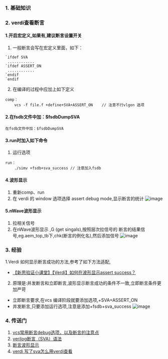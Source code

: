 ### 1. 基础知识

### 2. verdi查看断言
#### 1.开启宏定义,如果有,建议断言设置开关
1. 一般断言会写在宏定义里面，如下：
~~~
`ifdef SVA
 ............
`ifdef ASSERT_ON
 ............
`endif
`endif

~~~
2. 在编译的过程中应加上如下定义
~~~
comp：
	vcs -f file.f +define+SVA+ASSERT_ON    // 注意不行vlgon 选项
~~~
#### 2.在fsdb文件中加：$fsdbDumpSVA
~~~
在fsdb文件中加：$fsdbDumpSVA
~~~
#### 3.run时加入如下命令
1. 运行选项
~~~
run：
	./simv +fsdb+sva_success // 注意加入fsdb
~~~

#### 4.波形显示
1. 重新comp、run
2. 在 verdi 的 window 选项选择 assert debug mode,显示断言的统计
![image](https://github.com/bulaqi/IC-DV.github.io/assets/55919713/cc473af7-dc66-413f-b22d-613835e0fcd1)

#### 5.nWave波形显示
1. 拉相关信号
2. 在nWave波形显示 ,G (get singals),按照层次拉信号的 断言的结果信号,eg.aem_top_tb下,chk(断言的例化名),然后添加信号
![image](https://github.com/bulaqi/IC-DV.github.io/assets/55919713/9dd5f89b-1e8c-4f9e-af7b-0cae242765a8)

### 3. 经验
1.Verdi 如何显示断言成功的方法,参考了如下方法适配, 
- [【新思验证小课堂】【Verdi】如何在波形显示assert success？](https://www.bilibili.com/video/BV1Lz4y1T7EQ/?spm_id_from=333.999.0.0&vd_source=4961046a0ef4f6531d203062fb9d2390)
2. 原理是:并发断言和立即断言,波形显示断言成功的条件不一致,立即断言条件更加严苛
  - 立即断言要求,在vcs 编译阶段就要添加选项,+SVA+ASSERT_ON
  - 并发断言,只要添加运行选项,注意是添加+fsdb+sva_success
  ![image](https://github.com/bulaqi/IC-DV.github.io/assets/55919713/11009d18-5835-4c1e-8966-079749b68d30)


### 4. 传送门
1. [vcs常用断言debug选项，以及断言的注意点](https://blog.csdn.net/geter_CS/article/details/125006646)
2. [verilog断言（SVA）语法](https://blog.csdn.net/weixin_44857476/article/details/115876136?spm=1001.2101.3001.6650.1&utm_medium=distribute.pc_relevant.none-task-blog-2%7Edefault%7ECTRLIST%7ERate-1-115876136-blog-125006646.235%5Ev38%5Epc_relevant_yljh&depth_1-utm_source=distribute.pc_relevant.none-task-blog-2%7Edefault%7ECTRLIST%7ERate-1-115876136-blog-125006646.235%5Ev38%5Epc_relevant_yljh&utm_relevant_index=2)
3. [断言波形显示](https://blog.csdn.net/Shu_0223/article/details/108362364#:~:text=%E6%96%87%E7%AB%A0%E7%9B%AE%E5%BD%95%E4%B8%80%E3%80%81%E4%B8%BA%E4%BD%95%E8%A6%81%E5%9C%A8%E6%B3%A2%E5%BD%A2%E4%B8%AD%E6%98%BE%E7%A4%BA%E6%96%AD%E8%A8%80%EF%BC%9F,%E4%BA%8C%E3%80%81%E6%93%8D%E4%BD%9C%E6%AD%A5%E9%AA%A41.%E5%BC%80%E5%90%AF%E5%AE%8F%E5%AE%9A%E4%B9%892.%E5%9C%A8fsdb%E6%96%87%E4%BB%B6%E4%B8%AD%E5%8A%A0%EF%BC%9A%24fsdbDumpSVA3.run%E6%97%B6%E5%8A%A0%E5%85%A5%E5%A6%82%E4%B8%8B%E5%91%BD%E4%BB%A44.%E6%B3%A2%E5%BD%A2%E6%98%BE%E7%A4%BA%E4%B8%80%E3%80%81%E4%B8%BA%E4%BD%95%E8%A6%81%E5%9C%A8%E6%B3%A2%E5%BD%A2%E4%B8%AD%E6%98%BE%E7%A4%BA%E6%96%AD%E8%A8%80%EF%BC%9F%20%E4%BD%BF%E7%94%A8%E6%96%AD%E8%A8%80%E5%8F%AF%E4%BB%A5%E6%9C%89%E6%95%88%E5%9C%B0%E6%A3%80%E6%B5%8B%E6%B3%A2%E5%BD%A2%E6%97%B6%E5%BA%8F%EF%BC%8C%E5%9C%A8%E6%B3%A2%E5%BD%A2%E4%B8%AD%E8%A7%82%E5%AF%9F%E6%96%AD%E8%A8%80%E8%83%BD%E6%9B%B4%E6%96%B9%E4%BE%BF%E4%B8%94%E5%BF%AB%E9%80%9F%E7%9A%84%E5%AE%9A%E4%BD%8D%E5%87%BA%E9%94%99%E7%9A%84%E4%BD%8D%E7%BD%AE%E3%80%82)
4. [verdi 写了sva怎么用verdi查看](https://zhuanlan.zhihu.com/p/335264926)
